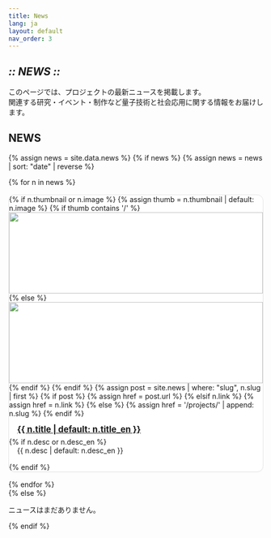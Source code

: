 ```yaml
---
title: News
lang: ja
layout: default
nav_order: 3
---
```


<section class="hero" data-reveal>
  <h1 class="chapter glitch" data-shadow="Chapter III :: NEWS ::">
    <em>:: NEWS ::</em>
  </h1>
  <p class="lead">このページでは、プロジェクトの最新ニュースを掲載します。<br />
  関連する研究・イベント・制作など量子技術と社会応用に関する情報をお届けします。</p>
</section>

<!-- News Section -->
<section id="news" data-reveal>
  <h2>NEWS</h2>
  <style>
    /* Simple grid for news cards */
    #news .cards{
      display: grid;
      grid-template-columns: repeat(auto-fit, minmax(260px, 1fr));
      gap: 1rem;
      align-items: stretch;
    }
    #news .card{
      display: flex;
      flex-direction: column;
      border: 1px solid var(--c-border, #e5e5e5);
      border-radius: 12px;
      overflow: hidden;
      background: #fff;
      box-shadow: 0 1px 2px rgba(0,0,0,.04);
    }
    #news .card img{
      width: 100%;
      height: 160px;
      object-fit: cover;
      display: block;
    }
    #news .card h4{
      margin: 0.75rem 1rem 0.25rem;
      font-size: 1.05rem;
      line-height: 1.35;
    }
    #news .card p{ margin: 0 1rem 1rem; }
    #news .card .btn-quest{ margin: 0 1rem 1rem; align-self: flex-start; }
    @media (max-width: 600px){ #news .card img{ height: 140px; } }
  </style>

  {% assign news = site.data.news %}
  {% if news %}
    {% assign news = news | sort: "date" | reverse %}
    <div class="cards">
      {% for n in news %}
        <div class="card" data-reveal>
          {% if n.thumbnail or n.image %}
            {% assign thumb = n.thumbnail | default: n.image %}
            {% if thumb contains '/' %}
              <img src="{{ thumb | relative_url }}" alt="">
            {% else %}
              <img src="{{ '/assets/img/news/' | append: thumb | relative_url }}" alt="">
            {% endif %}
          {% endif %}
          {% assign post = site.news | where: "slug", n.slug | first %}
          {% if post %}
            {% assign href = post.url %}
          {% elsif n.link %}
            {% assign href = n.link %}
          {% else %}
            {% assign href = '/projects/' | append: n.slug %}
          {% endif %}
          <h4 class="news-title">
            <a href="{{ href | relative_url }}">{{ n.title | default: n.title_en }}</a>
          </h4>
          {% if n.desc or n.desc_en %}
            <p class="news-desc">{{ n.desc | default: n.desc_en }}</p>
          {% endif %}
        </div>
      {% endfor %}
    </div>
  {% else %}
    <p>ニュースはまだありません。</p>
  {% endif %}
</section>